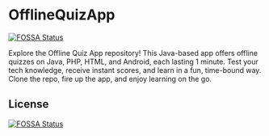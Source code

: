 # OfflineQuizApp
[![FOSSA Status](https://app.fossa.com/api/projects/git%2Bgithub.com%2Famaanalikhan01%2FOfflineQuizApp.svg?type=shield)](https://app.fossa.com/projects/git%2Bgithub.com%2Famaanalikhan01%2FOfflineQuizApp?ref=badge_shield)

Explore the Offline Quiz App repository! This Java-based app offers offline quizzes on Java, PHP, HTML, and Android, each lasting 1 minute. Test your tech knowledge, receive instant scores, and learn in a fun, time-bound way. Clone the repo, fire up the app, and enjoy learning on the go. 


## License
[![FOSSA Status](https://app.fossa.com/api/projects/git%2Bgithub.com%2Famaanalikhan01%2FOfflineQuizApp.svg?type=large)](https://app.fossa.com/projects/git%2Bgithub.com%2Famaanalikhan01%2FOfflineQuizApp?ref=badge_large)